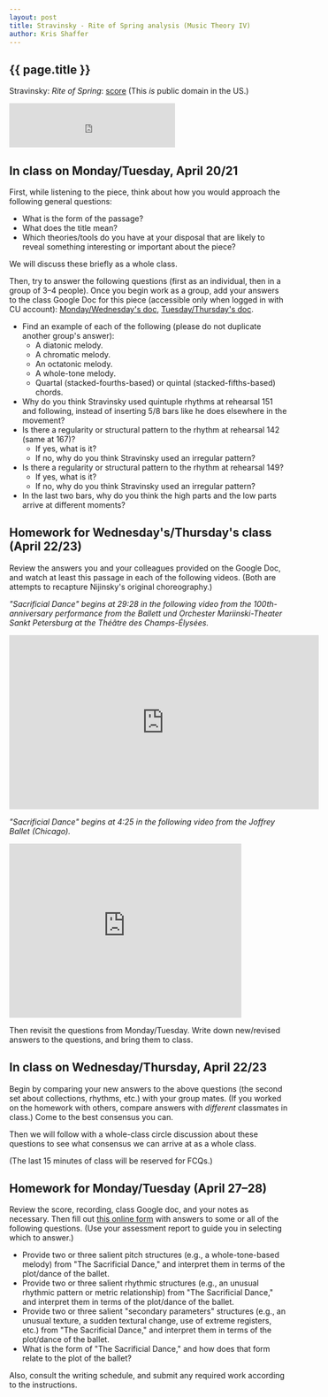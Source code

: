 ```yaml
---
layout: post
title: Stravinsky - Rite of Spring analysis (Music Theory IV) 
author: Kris Shaffer
---
```


## {{ page.title }} ##

Stravinsky: *Rite of Spring*:  [score](http://imslp.us/php/linkhandler.php?path=/scores/Stravinsky_Igor_1971/Stravinsky_-_RiteOfSpring_OrchScore.pdf) (This *is* public domain in the US.)

<iframe src="https://embed.spotify.com/?uri=spotify:track:0oUjDxNRNHDBBPR6xOOmvv" width="300" height="80" frameborder="0" allowtransparency="true"></iframe>

## In class on Monday/Tuesday, April 20/21

First, while listening to the piece, think about how you would approach the following general questions:

- What is the form of the passage?  
- What does the title mean?  
- Which theories/tools do you have at your disposal that are likely to reveal something interesting or important about the piece?

We will discuss these briefly as a whole class.

Then, try to answer the following questions (first as an individual, then in a group of 3–4 people). Once you begin work as a group, add your answers to the class Google Doc for this piece (accessible only when logged in with CU account): [Monday/Wednesday's doc](https://docs.google.com/a/colorado.edu/document/d/1BagsBPuRhcbtRViGAe7JvQSNFWQEMjO1yf_X0tCjShs/edit?usp=sharing), [Tuesday/Thursday's doc](https://drive.google.com/open?id=12a9FNxDagG6AOOIHhLiZrFvYcZH08sYGY5nRfbjyhg0&authuser=0).

- Find an example of each of the following (please do not duplicate another group's answer):  
  - A diatonic melody.  
  - A chromatic melody.  
  - An octatonic melody.  
  - A whole-tone melody.  
  - Quartal (stacked-fourths-based) or quintal (stacked-fifths-based) chords.  
- Why do you think Stravinsky used quintuple rhythms at rehearsal 151 and following, instead of inserting 5/8 bars like he does elsewhere in the movement?  
- Is there a regularity or structural pattern to the rhythm at rehearsal 142 (same at 167)?  
  - If yes, what is it?  
  - If no, why do you think Stravinsky used an irregular pattern?  
- Is there a regularity or structural pattern to the rhythm at rehearsal 149?  
  - If yes, what is it?  
  - If no, why do you think Stravinsky used an irregular pattern?  
- In the last two bars, why do you think the high parts and the low parts arrive at different moments?

## Homework for Wednesday's/Thursday's class (April 22/23)

Review the answers you and your colleagues provided on the Google Doc, and watch at least this passage in each of the following videos. (Both are attempts to recapture Nijinsky's original choreography.)

*"Sacrificial Dance" begins at 29:28 in the following video from the 100th-anniversary performance from the Ballett und Orchester Mariinski-Theater Sankt Petersburg at the Théâtre des Champs-Élysées.*

<iframe width="560" height="315" src="http://www.youtube.com/embed/BryIQ9QpXwI" frameborder="0" allowfullscreen></iframe>

*"Sacrificial Dance" begins at 4:25 in the following video from the Joffrey Ballet (Chicago).*

<iframe width="420" height="315" src="http://www.youtube.com/embed/C_7ndqgwxcM" frameborder="0" allowfullscreen></iframe>

Then revisit the questions from Monday/Tuesday. Write down new/revised answers to the questions, and bring them to class.

## In class on Wednesday/Thursday, April 22/23

Begin by comparing your new answers to the above questions (the second set about collections, rhythms, etc.) with your group mates. (If you worked on the homework with others, compare answers with *different* classmates in class.) Come to the best consensus you can.

Then we will follow with a whole-class circle discussion about these questions to see what consensus we can arrive at as a whole class.

(The last 15 minutes of class will be reserved for FCQs.)

## Homework for Monday/Tuesday (April 27–28)

Review the score, recording, class Google doc, and your notes as necessary. Then fill out [this online form](https://docs.google.com/a/colorado.edu/forms/d/1Ene7AC_2E4tJue_Gs99oM8b5LERnF2gAS4cZskQ8eLg/viewform?usp=send_form) with answers to some or all of the following questions. (Use your assessment report to guide you in selecting which to answer.)

- Provide two or three salient pitch structures (e.g., a whole-tone-based melody) from "The Sacrificial Dance," and interpret them in terms of the plot/dance of the ballet.  
- Provide two or three salient rhythmic structures (e.g., an unusual rhythmic pattern or metric relationship) from "The Sacrificial Dance," and interpret them in terms of the plot/dance of the ballet.  
- Provide two or three salient "secondary parameters" structures (e.g., an unusual texture, a sudden textural change, use of extreme registers, etc.) from "The Sacrificial Dance," and interpret them in terms of the plot/dance of the ballet.  
- What is the form of "The Sacrificial Dance," and how does that form relate to the plot of the ballet?

Also, consult the writing schedule, and submit any required work according to the instructions.